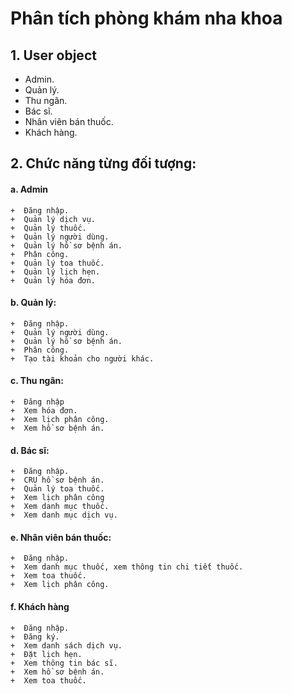 # Phân tích phòng khám nha khoa


## 1. User object
- Admin.
- Quản lý.
- Thu ngân.
- Bác sĩ.
- Nhân viên bán thuốc.
- Khách hàng.
## 2. Chức năng từng đối tượng:
 #### a. Admin
    +  Đăng nhập.
    +  Quản lý dịch vụ.
	+  Quản lý thuốc.
	+  Quản lý người dùng.
	+  Quản lý hồ sơ bệnh án.
	+  Phân công.
	+  Quản lý toa thuốc.
	+  Quản lý lịch hẹn.
	+  Quản lý hóa đơn.
 #### b. Quản lý:
    +  Đăng nhập.
    +  Quản lý người dùng.
    +  Quản lý hồ sơ bệnh án.
    +  Phân công.
    +  Tạo tài khoản cho người khác.
 #### c. Thu ngân:
    +  Đăng nhập
    +  Xem hóa đơn.  
    +  Xem lịch phân công.  
    +  Xem hồ sơ bệnh án.  
 #### d. Bác sĩ:
    +  Đăng nhập.
    +  CRU hồ sơ bệnh án.
    +  Quản lý toa thuốc.
    +  Xem lịch phân công
    +  Xem danh mục thuốc.
    +  Xem danh mục dịch vụ.
 #### e. Nhân viên bán thuốc:
    +  Đăng nhập.
    +  Xem danh mục thuốc, xem thông tin chi tiết thuốc.
    +  Xem toa thuốc.
    +  Xem lịch phân công.
 #### f. Khách hàng
    +  Đăng nhập.
    +  Đăng ký.
    +  Xem danh sách dịch vụ.
    +  Đặt lịch hẹn.
    +  Xem thông tin bác sĩ.
    +  Xem hồ sơ bệnh án.
    +  Xem toa thuốc.



[//]: # (These are reference links used in the body of this note and get stripped out when the markdown processor does its job. There is no need to format nicely because it shouldn't be seen. Thanks SO - http://stackoverflow.com/questions/4823468/store-comments-in-markdown-syntax)

   
   [PlGa]: <https://github.com/RahulHP/dillinger/blob/master/plugins/googleanalytics/README.md>
